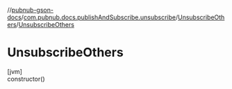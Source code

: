 //[pubnub-gson-docs](../../../index.md)/[com.pubnub.docs.publishAndSubscribe.unsubscribe](../index.md)/[UnsubscribeOthers](index.md)/[UnsubscribeOthers](-unsubscribe-others.md)

# UnsubscribeOthers

[jvm]\
constructor()
